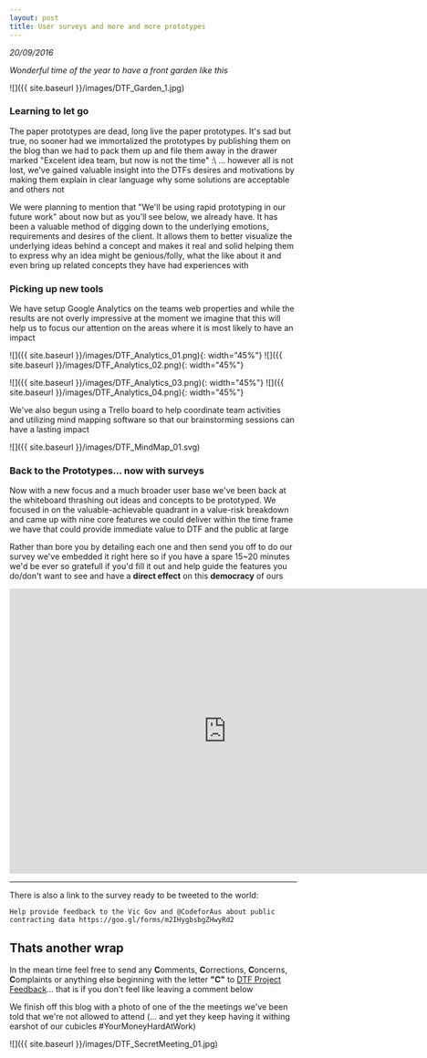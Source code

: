 ```yaml
---
layout: post
title: User surveys and more and more prototypes
---
```


<!-- https://codeforaustralia.github.io/DTF-Blog/ -->
_20/09/2016_

_Wonderful time of the year to have a front garden like this_

![]({{ site.baseurl }}/images/DTF_Garden_1.jpg)

<!--
![]({{ site.baseurl }}/images/DTF_Flags_1.jpg)
-->

### Learning to let go

The paper prototypes are dead, long live the paper prototypes. It's sad but true, no sooner had we immortalized the prototypes by publishing them on the blog than we had to pack them up and file them away in the drawer marked "Excelent idea team, but now is not the time" :\ ... however all is not lost, we've gained valuable insight into the DTFs desires and motivations by making them explain in clear language why some solutions are acceptable and others not

We were planning to mention that "We'll be using rapid prototyping in our future work" about now but as you'll see below, we already have. It has been a valuable method of digging down to the underlying emotions, requirements and desires of the client. It allows them to better visualize the underlying ideas behind a concept and makes it real and solid helping them to express why an idea might be genious/folly, what the like about it and even bring up related concepts they have had experiences with

### Picking up new tools

We have setup Google Analytics on the teams web properties and while the results are not overly impressive at the moment we imagine that this will help us to focus our attention on the areas where it is most likely to have an impact

![]({{ site.baseurl }}/images/DTF_Analytics_01.png){: width="45%"} ![]({{ site.baseurl }}/images/DTF_Analytics_02.png){: width="45%"}

![]({{ site.baseurl }}/images/DTF_Analytics_03.png){: width="45%"} ![]({{ site.baseurl }}/images/DTF_Analytics_04.png){: width="45%"}


We've also begun using a Trello board to help coordinate team activities and utilizing mind mapping software so that our brainstorming sessions can have a lasting impact

![]({{ site.baseurl }}/images/DTF_MindMap_01.svg)

### Back to the Prototypes... now with surveys

Now with a new focus and a much broader user base we've been back at the whiteboard thrashing out ideas and concepts to be prototyped. We focused in on the valuable-achievable quadrant in a value-risk breakdown and came up with nine core features we could deliver within the time frame we have that could provide immediate value to DTF and the public at large

Rather than bore you by detailing each one and then send you off to do our survey we've embedded it right here so if you have a spare 15~20 minutes we'd be ever so gratefull if you'd fill it out and help guide the features you do/don't want to see and have a <b>direct effect</b> on this <b>democracy</b> of ours

<iframe src="https://docs.google.com/forms/d/e/1FAIpQLSf8YHYE3LzU4R7QOCRocP2MMeLOZpYG6dSIBxcfi1uhgYPZ4Q/viewform?embedded=true" width="760" height="500" frameborder="0" marginheight="0" marginwidth="0">Loading...</iframe>

----

There is also a link to the survey ready to be tweeted to the world:

``` Help provide feedback to the Vic Gov and @CodeforAus about public contracting data https://goo.gl/forms/m2IHygbsbgZHwyRd2 ```

## Thats another wrap

In the mean time feel free to send any <b>C</b>omments, <b>C</b>orrections, <b>C</b>oncerns, <b>C</b>omplaints or anything else beginning with the letter **"C"** to [DTF Project Feedback](mailto:2016-dtf-fellowship@codeforaustralia.org)... that is if you don't feel like leaving a comment below

We finish off this blog with a photo of one of the the meetings we've been told that we're not allowed to attend (... and yet they keep having it withing earshot of our cubicles #YourMoneyHardAtWork)

![]({{ site.baseurl }}/images/DTF_SecretMeeting_01.jpg)

